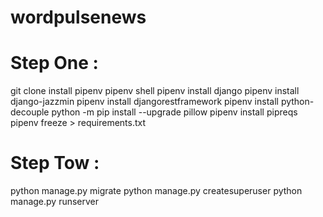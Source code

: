 # wordpulsenews
# Step One : 
  git clone
  install pipenv 
  pipenv shell
  pipenv install django
  pipenv install django-jazzmin
  pipenv install djangorestframework
  pipenv install python-decouple
  python -m pip install --upgrade pillow
  pipenv install pipreqs
  pipenv freeze > requirements.txt

# Step Tow :
  python manage.py migrate
  python manage.py createsuperuser
  python manage.py runserver 

